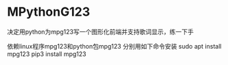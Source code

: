 MPythonG123
======

决定用python为mpg123写一个图形化前端并支持歌词显示，练一下手

依赖linux程序mpg123和python包mpg123
分别用如下命令安装
sudo apt install mpg123
pip3 install mpg123
